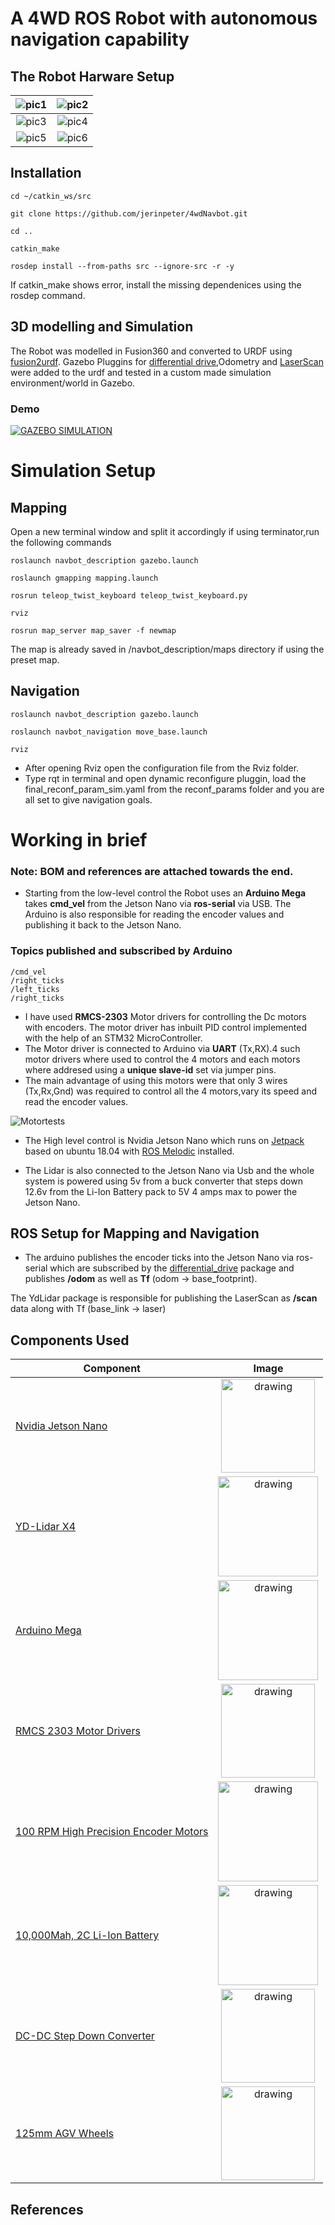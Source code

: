 # A 4WD ROS Robot with autonomous navigation capability

## The Robot Harware Setup

|![pic1](data/robot2.jpg)|![pic2](data/robot1.jpg)|
| :-----: | :-: |
|![pic3](data/robot3.jpg) | ![pic4](data/robot4.jpg) |
|![pic5](data/robot5.jpg)| ![pic6](data/robot8.jpg)

## Installation

```
cd ~/catkin_ws/src

git clone https://github.com/jerinpeter/4wdNavbot.git

cd ..

catkin_make

rosdep install --from-paths src --ignore-src -r -y

```
If catkin_make shows error, install the missing dependenices using the rosdep command.  

## 3D modelling and Simulation 
The Robot was modelled in Fusion360 and converted to URDF using [fusion2urdf](https://github.com/syuntoku14/fusion2urdf).
Gazebo Pluggins for [differential drive](http://gazebosim.org/tutorials?tut=ros_gzplugins#DifferentialDrive),Odometry and [LaserScan](http://gazebosim.org/tutorials?tut=ros_gzplugins#Laser) were added to the urdf and tested in a custom made simulation environment/world in Gazebo.

### Demo

[![GAZEBO SIMULATION](data/video.png)](https://www.youtube.com/watch?v=yLzaqpGkmrI)

# Simulation Setup
## Mapping 
Open a new terminal window and split it accordingly if using terminator,run the following commands 
```
roslaunch navbot_description gazebo.launch

roslaunch gmapping mapping.launch

rosrun teleop_twist_keyboard teleop_twist_keyboard.py

rviz

rosrun map_server map_saver -f newmap
```
The map is already saved in /navbot_description/maps directory if using the preset map.

## Navigation
```
roslaunch navbot_description gazebo.launch

roslaunch navbot_navigation move_base.launch

rviz

```
* After opening Rviz open the configuration file from the Rviz folder.
* Type rqt in terminal and open dynamic reconfigure pluggin, load the final_reconf_param_sim.yaml from the reconf_params folder and you are all set to give navigation goals.

# Working in brief
### Note: BOM and references are attached towards the end.

* Starting from the low-level control the Robot uses an **Arduino Mega** takes **cmd_vel** from the Jetson Nano via **ros-serial** via USB. The Arduino is also responsible for reading the encoder values and publishing it back to the Jetson Nano.
### Topics published and subscribed by Arduino
```
/cmd_vel
/right_ticks
/left_ticks 
/right_ticks
```
* I have used **RMCS-2303** Motor drivers for controlling the Dc motors with encoders. The motor driver has inbuilt PID control implemented with the help of an STM32 MicroController.
*  The Motor driver is connected to Arduino via **UART** (Tx,RX).4 such motor drivers where used to control the 4 motors and each motors where addresed using a **unique slave-id** set via jumper pins.
* The main advantage of using this motors were that only 3 wires (Tx,Rx,Gnd) was required to control all the 4 motors,vary its speed and read the encoder values.


![Motortests](data/motortest.gif)

* The High level control is Nvidia Jetson Nano which runs on [Jetpack](https://developer.nvidia.com/embedded/jetpack) based on ubuntu 18.04 with [ROS Melodic](http://wiki.ros.org/melodic/Installation/Ubuntu) installed.

* The Lidar is also connected to the Jetson Nano via Usb and the whole system is powered using 5v from a buck converter that steps down 12.6v from the Li-Ion Battery pack to 5V 4 amps max to power the Jetson Nano.

## ROS Setup for Mapping and Navigation 

* The arduino publishes the encoder ticks into the Jetson Nano via ros-serial which are subscribed by the [differential_drive](http://wiki.ros.org/differential_drive) package and publishes **/odom** as well as **Tf** (odom -> base_footprint).

The YdLidar package is responsible for publishing the LaserScan as **/scan** data along with Tf (base_link -> laser)


## Components Used

| Component     | Image           |
| ------------- |:-------------:|
| [Nvidia Jetson Nano](https://www.tannatechbiz.com/nvidia-jetson-nano-developer-kit-b01.html) |<img src="data/jetson.png" alt="drawing" width="150"/>| 
| [YD-Lidar X4](https://www.amazon.in/SmartFly-info-LIDAR-053-YDLIDAR-X4/dp/B07DBYHJVQ/ref=sr_1_1?dchild=1&keywords=ydlidar&qid=1625070853&sr=8-1)|<img src="data/lidar.png" alt="drawing" width="160"/>| 
|[Arduino Mega](https://robu.in/product/arduino-mega-2560-board-with-compatible-usb-cable/)|<img src="data/mega.png" alt="drawing" width="160"/>| 
| [RMCS 2303 Motor Drivers](https://robokits.co.in/motor-drives-drivers/encoder-dc-servo/rhino-dc-servo-driver-10v-30v-50w-5a-compatible-with-modbus-uart-ascii-for-encoder-dc-servo-motor)|<img src="data/motordriver.png" alt="drawing" width="150"/>
| [100 RPM High Precision Encoder Motors](https://robokits.co.in/motors/encoder-dc-servo/high-torque-high-precision-motor/high-torque-high-precision-encoder-dc-geared-motor-12v-100rpm)|<img src="data/motors.png" alt="drawing" width="160"/>
|[10,000Mah, 2C Li-Ion Battery](https://robokits.co.in/batteries-chargers/skycell-li-ion-battery/11.1vli-ion-batteries-9.6-12.6v/li-ion-11.1v-10000mah-2c-with-inbuilt-charger-protection) |<img src="data/battery.png" alt="drawing" width="160"/>
|[DC-DC Step Down Converter](https://robu.in/product/10a-dc-dc-step-down-adjustable-constant-voltage-module/) |<img src="data/buck.png" alt="drawing" width="150"/>
|[125mm AGV Wheels](https://robokits.co.in/robot-wheels/rubber-tracked-wheels/robot-wheel-125mm-diameter-60mm-width-for-atv) | <img src="data/wheels.png" alt="drawing" width="150"/>

## References
